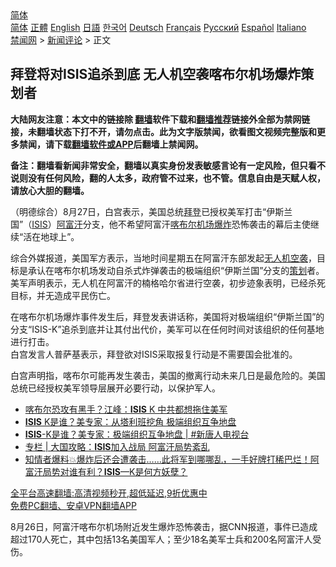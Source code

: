  <!-- 面包屑导航 --> <div class="breadcrumb"><!-- GTranslate: https://gtranslate.io/ -->  <div class="switcher notranslate">  <div class="selected">  <a href="#" onclick="return false;"> 简体</a>  </div>  <div class="option">  <a href="https://www.bannedbook.org" onclick="doGTranslate('zh-CN|zh-CN');jQuery('div.switcher div.selected a').html(jQuery(this).html());return false;" title="简体中文" class="nturl selected"> 简体</a>  <a href="https://www.bannedbook.org/zh-tw/" onclick="doGTranslate('zh-CN|zh-TW');jQuery('div.switcher div.selected a').html(jQuery(this).html());return false;" title="繁體中文" class="nturl"> 正體</a>  <a href="https://www.bannedbook.org/en/" onclick="doGTranslate('zh-CN|en');jQuery('div.switcher div.selected a').html(jQuery(this).html());return false;" title="English" class="nturl"> English</a>  <a href="https://www.bannedbook.org/ja/" onclick="doGTranslate('zh-CN|ja');jQuery('div.switcher div.selected a').html(jQuery(this).html());return false;" title="日本語" class="nturl"> 日語</a>  <a href="https://www.bannedbook.org/ko/" onclick="doGTranslate('zh-CN|ko');jQuery('div.switcher div.selected a').html(jQuery(this).html());return false;" title="한국어" class="nturl"> 한국어</a>  <a href="https://www.bannedbook.org/de/" onclick="doGTranslate('zh-CN|de');jQuery('div.switcher div.selected a').html(jQuery(this).html());return false;" title="Deutsch" class="nturl"> Deutsch</a>  <a href="https://www.bannedbook.org/fr/" onclick="doGTranslate('zh-CN|fr');jQuery('div.switcher div.selected a').html(jQuery(this).html());return false;" title="Français" class="nturl"> Français</a>  <a href="https://www.bannedbook.org/ru/" onclick="doGTranslate('zh-CN|ru');jQuery('div.switcher div.selected a').html(jQuery(this).html());return false;" title="Русский" class="nturl"> Русский</a>  <a href="https://www.bannedbook.org/es/" onclick="doGTranslate('zh-CN|es');jQuery('div.switcher div.selected a').html(jQuery(this).html());return false;" title="Español" class="nturl"> Español</a>  <a href="https://www.bannedbook.org/it/" onclick="doGTranslate('zh-CN|it');jQuery('div.switcher div.selected a').html(jQuery(this).html());return false;" title="Italiano" class="nturl"> Italiano</a>  </div>  </div>      <div class='breadcrumb-sub'><!-- Breadcrumb NavXT 6.3.0 --> <a href="https://www.bannedbook.org/" class="home">禁闻网</a> &gt; <a href="https://www.bannedbook.org/bnews/comments/" class="category">新闻评论</a> &gt; 正文</div></div><h2>拜登将对ISIS追杀到底 无人机空袭喀布尔机场爆炸策划者</h2> <p class="notice"><b>大陆网友注意：本文中的链接除 <a href="https://github.com/bannedbook/fanqiang" >翻墙</a>软件下载和<a href="https://github.com/killgcd/justmysocks/blob/master/README.md">翻墙推荐</a>链接外全部为禁网链接，未翻墙状态下打不开，请勿点击。此为文字版禁闻，欲看图文视频完整版和更多禁闻，请下载<a href="https://github.com/bannedbook/fanqiang">翻墙软件或APP</a>后翻墙上禁闻网。</p><p>备注：翻墙看新闻非常安全，翻墙以真实身份发表敏感言论有一定风险，但只看不说则没有任何风险，翻的人太多，政府管不过来，也不管。信息自由是天赋人权，请放心大胆的翻墙。</b></p>  <div class="entry"> <p>              <a href="https://i1.wp.com/upload-images-bucket-v64rleca837do.s3.eu-west-1.amazonaws.com/wp-content/uploads/2021/08/28042806/0828-%E6%8B%9C%E7%99%BB.jpg?fit=1280%2C720&#038;ssl=1" data-caption=""></a>                            </p> <p>（明德综合）8月27日，白宫表示，美国总统<a href="https://www.bannedbook.org/bnews/tag/%e6%8b%9c%e7%99%bb/" class="st_tag internal_tag" rel="tag" title="标签 拜登 下的日志">拜登</a>已授权美军打击“伊斯兰国”（<a href="https://www.bannedbook.org/bnews/tag/isis/" class="st_tag internal_tag" rel="tag" title="标签 ISIS 下的日志">ISIS</a>）<a href="https://www.bannedbook.org/bnews/tag/%e9%98%bf%e5%af%8c%e6%b1%97/" class="st_tag internal_tag" rel="tag" title="标签 阿富汗 下的日志">阿富汗</a>分支，他不希望阿富汗<a href="https://www.bannedbook.org/bnews/tag/%E5%96%80%E5%B8%83%E5%B0%94/" class="st_tag internal_tag" rel="tag" title="标签 喀布尔 下的日志">喀布尔</a><a href="https://www.bannedbook.org/bnews/tag/%e6%9c%ba%e5%9c%ba/" class="st_tag internal_tag" rel="tag" title="标签 机场 下的日志">机场</a><a href="https://www.bannedbook.org/bnews/tag/%e7%88%86%e7%82%b8/" class="st_tag internal_tag" rel="tag" title="标签 爆炸 下的日志">爆炸</a>恐怖袭击的幕后主使继续“活在地球上&#8221;。</p>  <p>综合外媒报道，美国军方表示，当地时间星期五在阿富汗东部发起<a href="https://www.bannedbook.org/bnews/tag/%e6%97%a0%e4%ba%ba%e6%9c%ba/" class="st_tag internal_tag" rel="tag" title="标签 无人机 下的日志">无人机</a><a href="https://www.bannedbook.org/bnews/tag/%e7%a9%ba%e8%a2%ad/" class="st_tag internal_tag" rel="tag" title="标签 空袭 下的日志">空袭</a>，目标是承认在喀布尔机场发动自杀式炸弹袭击的极端组织“伊斯兰国”分支的<a href="https://www.bannedbook.org/bnews/tag/%E7%AD%96%E5%88%92/" class="st_tag internal_tag" rel="tag" title="标签 策划 下的日志">策划</a>者。美军声明表示，无人机在阿富汗的楠格哈尔省进行空袭，初步迹象表明，已经杀死目标，并无造成平民伤亡。</p> <p>在喀布尔机场爆炸事件发生后，拜登发表讲话称，美国将对极端组织“伊斯兰国”的分支“ISIS-K”追杀到底并让其付出代价，美军可以在任何时间对该组织的任何基地进行打击。<br /> 白宫发言人普萨基表示，拜登欲对ISIS采取报复行动是不需要国会批准的。</p>  <p>白宫声明指，喀布尔可能再发生袭击，美国的撤离行动未来几日是最危险的。美国总统已经授权美军领导层展开必要行动，以保护军人。</p> <ul class='op-related-articles' title='相关阅读'> <li><a href='https://www.bannedbook.org/bnews/taiwannews/20210828/1614789.html' target='_blank'>喀布尔恐攻有黑手？江峰：<b>ISIS</b> K 中共都想拖住美军</a></li> <li><a href='https://www.bannedbook.org/bnews/taiwannews/20210828/1614724.html' target='_blank'><b>ISIS</b> K是谁？美专家：从塔利班挖角 极端组织互争地盘</a></li> <li><a href='https://www.bannedbook.org/bnews/bannedvideo/20210828/1614612.html' target='_blank'><b>ISIS</b>-K是谁？美专家：极端组织互争地盘 | #新唐人电视台</a></li> <li><a href='https://www.bannedbook.org/bnews/ssgc/20210827/1614518.html' target='_blank'>专栏 | 大国攻略：<b>ISIS</b>加入战局 阿富汗局势紊乱</a></li> <li><a href='https://www.bannedbook.org/bnews/bannedvideo/20210827/1614472.html' target='_blank'>知情者爆料💥爆炸后还会遭袭击……此将军到哪哪乱，一手好牌打稀巴烂！阿富汗局势对谁有利？<b>ISIS</b>—K是何方妖孽？</a></li> </ul> <p class="texttj"> <a href="https://github.com/bannedbook/fanqiang/wiki/V2ray%E6%9C%BA%E5%9C%BA" target="_blank">全平台高速翻墙:高清视频秒开,超低延迟,9折优惠中</a><br/> <a href="https://github.com/bannedbook/fanqiang/wiki/%E7%A6%81%E9%97%BB%E7%BD%91%E5%AE%89%E5%8D%93%E7%BF%BB%E5%A2%99%E6%96%B0%E9%97%BBAPP" target="_blank">免费PC翻墙、安卓VPN翻墙APP</a></p> <p>8月26日，阿富汗喀布尔机场附近发生爆炸恐怖袭击，据CNN报道，事件已造成超过170人死亡，其中包括13名美国军人；至少18名美军士兵和200名阿富汗人受伤。</p><a name='sharetosocial'></a>  <div style="margin-bottom:5px;padding-bottom:5px;clear:both"> <div id="archive-pix-1" class="banner-ads"> <!-- AuctionX Display platform tag START --> <div id="26318x728x90x621x_ADSLOT2" clicktrack="%%CLICK_URL_ESC%%"></div> <!-- AuctionX Display platform tag END --> </div> <div id="archive-pix-2" class="banner-ads"> <!-- AuctionX Display platform tag START --> <div id="26315x300x250x621x_ADSLOT2" clicktrack="%%CLICK_URL_ESC%%"></div> <!-- AuctionX Display platform tag END --> </div> </div>  <div id="archive-pix-1" class="banner-ads"> <!-- AuctionX Display platform tag START --> <div id="26318x728x90x621x_ADSLOT3" clicktrack="%%CLICK_URL_ESC%%"></div> <!-- AuctionX Display platform tag END --> </div> </div><!--END ENTRY--> 